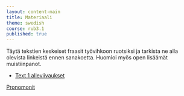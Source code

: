 ```yaml
---
layout: content-main
title: Materiaali
theme: swedish
course: rub3.1
published: true
---
```


Täytä tekstien keskeiset fraasit työvihkoon ruotsiksi ja tarkista ne alla olevista linkeistä ennen sanakoetta. Huomioi myös open lisäämät muistiinpanot. 

- [Text 1 alleviivaukset](/media/rub3/text1_alleviivaukset.pdf)

[Pronomonit](https://quizlet.com/_1m3728)
